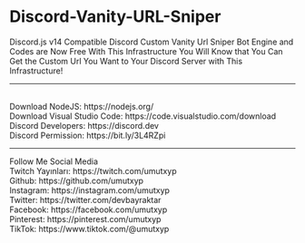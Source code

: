 # Discord-Vanity-URL-Sniper
Discord.js v14 Compatible Discord Custom Vanity Url Sniper Bot Engine and Codes are Now Free With This Infrastructure You Will Know that You Can Get the Custom Url You Want to Your Discord Server with This Infrastructure!
<hr>
<br>
Download NodeJS: https://nodejs.org/<br>
Download Visual Studio Code: https://code.visualstudio.com/download<br>
Discord Developers: https://discord.dev<br>
Discord Permission: https://bit.ly/3L4RZpi<br>
<hr>
Follow Me Social Media<br>
Twitch Yayınları: https://twitch.com/umutxyp<br>
Github: https://github.com/umutxyp<br>
Instagram: https://instagram.com/umutxyp<br>
Twitter: https://twitter.com/devbayraktar<br>
Facebook: https://facebook.com/umutxyp<br>
Pinterest: https://pinterest.com/umutxyp<br>
TikTok: https://www.tiktok.com/@umutxyp


